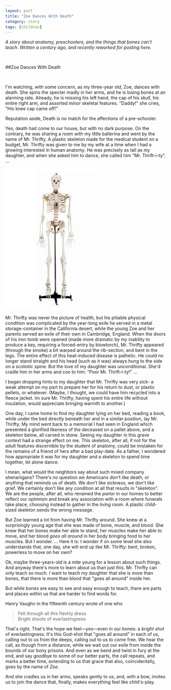```yaml
---
layout: post
title: "Zoe Dances With Death"
category: story
tags: [children]
---
```

*A story about anatomy, preschoolers, and the things that bones can't teach. Written a century ago, and recently reworked for posting here.*

&nbsp;

##Zoe Dances With Death

&nbsp;

I'm watching, with some concern, as my three-year old, Zoe, dances with death. She spins the specter madly in her arms, and he is losing bones at an alarming rate. Already, he is missing his left hand, the cap of his skull, his entire right arm, and assorted minor skeletal features. "Daddy!" she cries, "His knee cap came off!" 

Reputation aside, Death is no match for the affections of a pre-schooler. 

Yes, death had come to our house, but with no dark purpose. On the contrary, he was sharing a room with my little ballerina and went by the name of Mr. Thrifty. A plastic skeleton made for the medical student on a budget, Mr. Thrifty was given to me by my wife at a time when I had a growing interested in human anatomy. He was precisely as tall as my daughter, and when she asked him to dance, she called him "Mr. Thrift-i-ty". ... 

![Mr. Thrifty](/assets/mrthrifty.jpg)

Mr. Thrifty was never the picture of health, but his pitiable physical condition was complicated by the year-long exile he served in a metal storage-container in the California desert, while the young Zoe and her parents served an exile of their own in Cambridge, England. When the doors of his iron tomb were opened (made more dramatic by my inability to produce a key, requiring a forced-entry by blowtorch), Mr. Thrifty appeared (through the smoke) a bit warped around the rib-section, and bent in the legs. The entire effect of this heat-induced disease is pathetic. He could no longer stand straight and his head (such as it was) always hung to the side on a scoliotic spine. But the love of my daughter was unconditional. She'd cradle him in her arms and coo to him: "Poor Mr. Thrift-i-ty!" ... 

I began dropping hints to my daughter that Mr. Thrifty was very sick- a weak attempt on my part to prepare her for his return to dust, or plastic pellets, or whatever. (Maybe, I thought, we could have him recycled into a fleece jacket. Im sure Mr. Thrifty, having spent his entire life without insulation, would appreciate bringing warmth to another.)

One day, I came home to find my daughter lying on her bed, reading a book, while under the bed directly beneath her and in a similar position, lay Mr. Thrifty. My mind went back to a memorial I had seen in England which presented a glorified likeness of the deceased on a pallet above, and a skeleton below, all carved in stone. Seeing my daughter in this grave context had a strange effect on me. This skeleton, after all, if not for the adult features discernible by the student of anatomy, could be mistaken for the remains of a friend of hers after a bad play-date. As a father, I wondered how appropriate it was for my daughter and a skeleton to spend time together, let alone dance. 

I mean, what would the neighbors say about such mixed company shenanigans? There's no question we Americans don't like death, or anything that reminds us of death. We don't like sickness, we don't like grief. We certainly don't like any condition at all that results in "skeleton". We are the people, after all, who renamed the *parlor* in our homes to better reflect our optimism and break any association with a room where funerals take place, choosing instead to gather in the *living* room. A plastic child-sized skeleton sends the wrong message. 

But Zoe learned a lot from having Mr. Thrifty around. She knew at a surprisingly young age that she was made of bone, muscle, and blood. She knew that her bones make her able to stand, her muscles make her able to move, and her blood *goes all around* in her body bringing food to her muscles. But I wonder. ... Here it is: I wonder if on some level she also understands that, one day, she will end up like Mr. Thrifty: bent, broken, powerless to move on her own?

Ok, maybe three-years-old is a mite young for a lesson about such things. And anyway there's more to learn about us than just this. Mr. Thrifty can only teach so much. *I* want to teach my daughter that she is more than bones, that there is more than blood that "goes all around" inside her. 

But while bones are easy to see and easy enough to teach, there are parts and places within us that are harder to find words for.

Henry Vaughn in the fifteenth century wrote of one who

> Felt through all this fleshly dress  
> Bright shoots of everlastingness

That's right. That's the hope we feel&mdash;yes&mdash;even in our bones: a *bright shot* of everlastingness. It's this God-shot that "goes all around" in each of us, calling out to us from the deeps, calling out to us to come free. We hear the call, as though from a distance, while we wait out our exile from inside the bounds of our bony prisons. And even as we bend and twist in fury at the end, and say goodbye to some of our better parts, the call repeats, and marks a better time, extending to us that grace that also, coincidentally, goes by the name of *Zoe*. 

And she cradles us in her arms, speaks gently to us, and, with a bow, invites us to join the dance that, finally, makes everything feel like child's-play.
